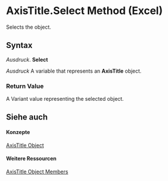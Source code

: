 
# AxisTitle.Select Method (Excel)

Selects the object.


## Syntax

 _Ausdruck_. **Select**

 _Ausdruck_ A variable that represents an **AxisTitle** object.


### Return Value

A Variant value representing the selected object.


## Siehe auch


#### Konzepte


[AxisTitle Object](563d3ba5-aa77-b6fc-236a-7838d75eaa53.md)
#### Weitere Ressourcen


[AxisTitle Object Members](http://msdn.microsoft.com/library/84970b5a-91a1-b785-5632-97a0de4410f2%28Office.15%29.aspx)